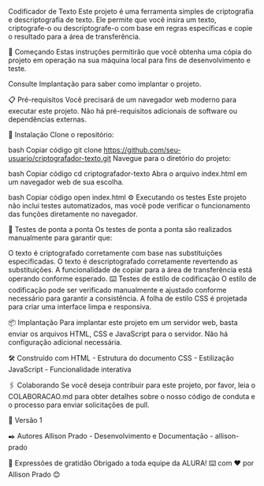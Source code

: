 Codificador de Texto
Este projeto é uma ferramenta simples de criptografia e descriptografia de texto. Ele permite que você insira um texto, criptografe-o ou descriptografe-o com base em regras específicas e copie o resultado para a área de transferência.

🚀 Começando
Estas instruções permitirão que você obtenha uma cópia do projeto em operação na sua máquina local para fins de desenvolvimento e teste.

Consulte Implantação para saber como implantar o projeto.

📋 Pré-requisitos
Você precisará de um navegador web moderno para executar este projeto. Não há pré-requisitos adicionais de software ou dependências externas.

🔧 Instalação
Clone o repositório:

bash
Copiar código
git clone https://github.com/seu-usuario/criptografador-texto.git
Navegue para o diretório do projeto:

bash
Copiar código
cd criptografador-texto
Abra o arquivo index.html em um navegador web de sua escolha.

bash
Copiar código
open index.html
⚙️ Executando os testes
Este projeto não inclui testes automatizados, mas você pode verificar o funcionamento das funções diretamente no navegador.

🔩 Testes de ponta a ponta
Os testes de ponta a ponta são realizados manualmente para garantir que:

O texto é criptografado corretamente com base nas substituições especificadas.
O texto é descriptografado corretamente revertendo as substituições.
A funcionalidade de copiar para a área de transferência está operando conforme esperado.
⌨️ Testes de estilo de codificação
O estilo de codificação pode ser verificado manualmente e ajustado conforme necessário para garantir a consistência. A folha de estilo CSS é projetada para criar uma interface limpa e responsiva.

📦 Implantação
Para implantar este projeto em um servidor web, basta enviar os arquivos HTML, CSS e JavaScript para o servidor. Não há configuração adicional necessária.

🛠️ Construído com
HTML - Estrutura do documento
CSS - Estilização
JavaScript - Funcionalidade interativa

🖇️ Colaborando
Se você deseja contribuir para este projeto, por favor, leia o COLABORACAO.md para obter detalhes sobre o nosso código de conduta e o processo para enviar solicitações de pull.

📌 Versão
1

✒️ Autores
Allison Prado - Desenvolvimento e Documentação - allison-prado



🎁 Expressões de gratidão
Obrigado a toda equipe da ALURA!
⌨️ com ❤️ por Allison Prado 😊






